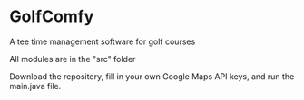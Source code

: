 # GolfComfy
A tee time management software for golf courses

All modules are in the "src" folder

Download the repository, fill in your own Google Maps API keys, and run the main.java file.
